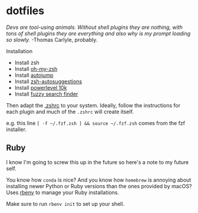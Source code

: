 # dotfiles


*Devs are tool-using animals. Without shell plugins they are nothing, with tons of shell plugins they are everything and also why is my prompt loading so slowly.* -Thomas Carlyle, probably. 


Installation
* Install zsh
* Install [oh-my-zsh](https://ohmyz.sh/#install)
* Install [autojump](https://github.com/wting/autojump)
* Install [zsh-autosuggestions](https://github.com/zsh-users/zsh-autosuggestions)
* Install [powerlevel 10k](https://github.com/romkatv/powerlevel10k#oh-my-zsh)
* Install [fuzzy search finder](https://github.com/junegunn/fzf#using-linux-package-managers)

Then adapt the [.zshrc](.zshrc) to your system. 
Ideally, follow the instructions for each plugin and much of the `.zshrc` will create itself. 

e.g. this line 
`[ -f ~/.fzf.zsh ] && source ~/.fzf.zsh`
comes from the fzf installer. 




## Ruby

I know I'm going to screw this up in the future so here's a note to my future self. 

You know how `conda` is nice? 
And you know how `homebrew` is annoying about installing newer Python or Ruby versions than the ones provided by macOS? 
Uses [rbenv](https://github.com/rbenv/rbenv) to manage your Ruby installations. 

Make sure to run `rbenv init` to set up your shell. 


